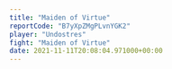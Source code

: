 ```yaml
---
title: "Maiden of Virtue"
reportCode: "B7yXpZMgPLvnYGK2"
player: "Undostres"
fight: "Maiden of Virtue"
date: 2021-11-11T20:08:04.971000+00:00
---
```

